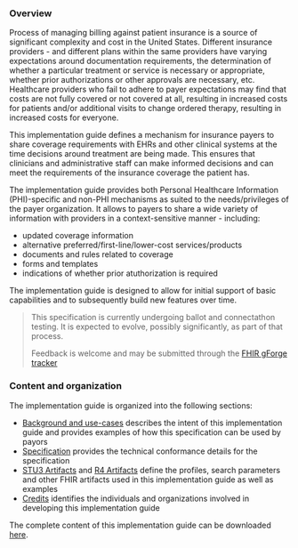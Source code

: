 ### Overview
Process of managing billing against patient insurance is a source of significant complexity and cost in the United States.  Different insurance providers - and different plans within the same providers have varying expectations around documentation requirements, the determination of whether a particular treatment or service is necessary or appropriate, whether prior authorizations or other approvals are necessary, etc.  Healthcare providers who fail to adhere to payer expectations may find that costs are not fully covered or not covered at all, resulting in increased costs for patients and/or additional visits to change ordered therapy, resulting in increased costs for everyone.

This implementation guide defines a mechanism for insurance payers to share coverage requirements with EHRs and other clinical systems at the time decisions around treatment are being made.  This ensures that clinicians and administrative staff can make informed decisions and can meet the requirements of the insurance coverage the patient has.

The implementation guide provides both Personal Healthcare Information (PHI)-specific and non-PHI mechanisms as suited to the needs/privileges of the payer organization.  It allows to payers to share a wide variety of information with providers in a context-sensitive manner - including:

* updated coverage information
* alternative preferred/first-line/lower-cost services/products
* documents and rules related to coverage
* forms and templates
* indications of whether prior atuthorization is required

The implementation guide is designed to allow for initial support of basic capabilities and to subsequently build new features over time.

<blockquote class="stu-note">
<p>
This specification is currently undergoing ballot and connectathon testing.  It is expected to evolve, possibly significantly, as part of that process.
</p>
<p>
Feedback is welcome and may be submitted through the <a href="http://gforge.hl7.org/gf/project/fhir/tracker/?action=TrackerItemAdd&amp;tracker_id=677">FHIR gForge tracker</a>
</p>

</blockquote>

### Content and organization

The implementation guide is organized into the following sections:

* [Background and use-cases](background.html) describes the intent of this implementation guide and provides examples of how this specification can be used by payors
* [Specification](hooks.html) provides the technical conformance details for the specification
* [STU3 Artifacts](stu3/artifacts.html) and [R4 Artifacts](artifacts.html) define the profiles, search parameters and other FHIR artifacts used in this implementation guide as well as examples
* [Credits](credits.html) identifies the individuals and organizations involved in developing this implementation guide

The complete content of this implementation guide can be downloaded [here](full-ig.zip).